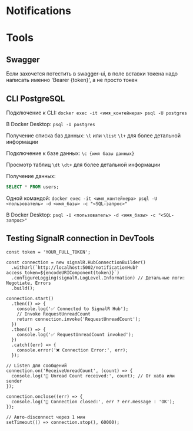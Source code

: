 # Notifications

# Tools
## Swagger
Если захочется потестить в swagger-ui, в поле вставки токена надо написать именно 'Bearer {token}', а не просто токен

## CLI PostgreSQL
Подключение к CLI:
`docker exec -it <имя_контейнера> psql -U postgres`

В Docker Desktop:
`psql -U postgres`

Получение списка баз данных:
`\l` или `\list`
`\l+` для более детальной информации

Подключение к базе данных:
`\c {имя базы данных}`

Просмотр таблиц
`\dt`
`\dt+` для более детальной информации

Получение данных:
```sql
SELECT * FROM users;
```
Одной командой:
`docker exec -it <имя_контейнера> psql -U <пользователь> -d <имя_базы> -c "<SQL-запрос>"`

В Docker Desktop:
`psql -U <пользователь> -d <имя_базы> -c "<SQL-запрос>"`

## Testing SignalR connection in DevTools
```
const token = 'YOUR_FULL_TOKEN';

const connection = new signalR.HubConnectionBuilder()
  .withUrl(`http://localhost:5002/notificationHub?access_token=${encodeURIComponent(token)}`)
  .configureLogging(signalR.LogLevel.Information) // Детальные логи: Negotiate, Errors
  .build();

connection.start()
  .then(() => {
    console.log('✅ Connected to SignalR Hub');
    // Invoke RequestUnreadCount
    return connection.invoke('RequestUnreadCount');
  })
  .then(() => {
    console.log('✅ RequestUnreadCount invoked');
  })
  .catch((err) => {
    console.error('❌ Connection Error:', err);
  });

// Listen для сообщений
connection.on('ReceiveUnreadCount', (count) => {
  console.log('📩 Unread Count received:', count); // От хаба или sender
});

connection.onclose((err) => {
  console.log('🔌 Connection closed:', err ? err.message : 'OK');
});

// Авто-disconnect через 1 мин
setTimeout(() => connection.stop(), 60000);

```